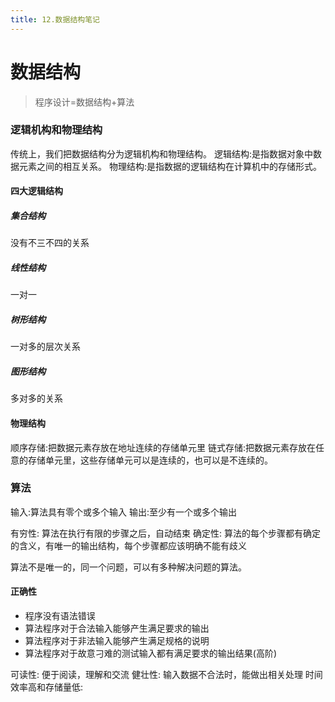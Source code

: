 ```yaml
---
title: 12.数据结构笔记
---
```


# 数据结构
 
> 程序设计=数据结构+算法 
 
### 逻辑机构和物理结构
传统上，我们把数据结构分为逻辑机构和物理结构。 
逻辑结构:是指数据对象中数据元素之间的相互关系。 
物理结构:是指数据的逻辑结构在计算机中的存储形式。 
 
#### 四大逻辑结构
##### 集合结构
没有不三不四的关系
##### 线性结构
一对一
##### 树形结构
一对多的层次关系
##### 图形结构
多对多的关系
#### 物理结构
顺序存储:把数据元素存放在地址连续的存储单元里 
链式存储:把数据元素存放在任意的存储单元里，这些存储单元可以是连续的，也可以是不连续的。 
 
### 算法
输入:算法具有零个或多个输入 
输出:至少有一个或多个输出 
 
有穷性: 
算法在执行有限的步骤之后，自动结束 
确定性: 
算法的每个步骤都有确定的含义，有唯一的输出结构，每个步骤都应该明确不能有歧义 
 
算法不是唯一的，同一个问题，可以有多种解决问题的算法。 
 
#### 正确性
* 程序没有语法错误
* 算法程序对于合法输入能够产生满足要求的输出
* 算法程序对于非法输入能够产生满足规格的说明 
* 算法程序对于故意刁难的测试输入都有满足要求的输出结果(高阶) 
 
可读性: 
便于阅读，理解和交流 
健壮性:
输入数据不合法时，能做出相关处理
时间效率高和存储量低:
 